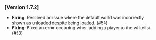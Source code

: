 ### [Version 1.7.2]

- **Fixing**: Resolved an issue where the default world was incorrectly shown as unloaded despite being loaded. (#54)
- **Fixing**: Fixed an error occurring when adding a player to the whitelist. (#53)
